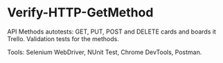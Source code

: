 # Verify-HTTP-GetMethod

API Methods autotests: GET, PUT, POST and DELETE cards and boards it Trello.
Validation tests for the methods.

Tools: Selenium WebDriver, NUnit Test, Chrome DevTools, Postman.
